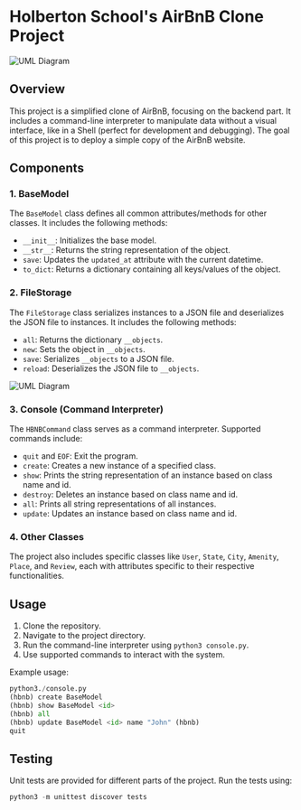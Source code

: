 
# Holberton School's AirBnB Clone Project
![UML Diagram](http://www.plantuml.com/plantuml/dpng/ZPA_JiCm4CRtF8N7H2WRCogjX6008IfcwneVhT4bBlQbLGMyEqxFZOAHQBFO_drVxi_Piy3WkM-fQ0X2K7C8-EWCaleiLFok0lkoxwsvhfGrWWmmicrHDHxZrcZWJEYtvfUWTGoZTLcfkDfkdKB33ijAzkoqiGr7nx0KtwcSEqkuPETXZQcWMY8ehT-YfhV06-73Vv6wrJis72Gg4AM8SkvmNqP3zJU_Ht9WukcK-Nx-D5-ujeNEd3AJ3QoEAgRunkcFtd89VXqgjNAEHYwp4MM4OUFs6J8OsBj3He4e8p9IWMEHhm5zgkwXsw2tFBd1qRLaO3nlMrW-d7VTjjXTP7mcQ2x8-e8xY_l_VDCtuEfweatlQ50cpk8uchh-kfduPH0P7DhEMMeonz9I1gM1dCwmCtrBFm00)
## Overview

This project is a simplified clone of AirBnB, focusing on the backend part. It includes a command-line interpreter to manipulate data without a visual interface, like in a Shell (perfect for development and debugging). The goal of this project is to deploy a simple copy of the AirBnB website.

## Components

### 1. BaseModel

The `BaseModel` class defines all common attributes/methods for other classes. It includes the following methods:

-   `__init__`: Initializes the base model.
-   `__str__`: Returns the string representation of the object.
-   `save`: Updates the `updated_at` attribute with the current datetime.
-   `to_dict`: Returns a dictionary containing all keys/values of the object.

### 2. FileStorage

The `FileStorage` class serializes instances to a JSON file and deserializes the JSON file to instances. It includes the following methods:

-   `all`: Returns the dictionary `__objects`.
-   `new`: Sets the object in `__objects`.
-   `save`: Serializes `__objects` to a JSON file.
-   `reload`: Deserializes the JSON file to `__objects`.

![UML Diagram](http://www.plantuml.com/plantuml/dpng/ZP9DIyGm48Rl-HKvAkWVy23h1nu4Fx1uNiRsLI9fiYIpNVJNwn1jExL8Rk6Tvnc6p6moK-9zxysE4hlMxIYmlQICkzX1fpVEe-6Ow0qglsqUxgMcmkUCf8A6YJLovVX31HSzmZ9xzDHgxGc3my6OsJZsz7oQsPxPDe4ODhwyesKpLWIRMGAIzpRWSFID7kkEIpJJyDlHShJRRNddXJN-XYX8ZhpxX0YIcn1bh05ftlnaxZG_3h6BmPYnycUU3bDxeQh_mxwcsAygihDgkYoq7fTjrzFb5Eg5SYVrU3cYV_ZrJKtUDRBQr0QXs_V-2m00)
### 3. Console (Command Interpreter)

The `HBNBCommand` class serves as a command interpreter. Supported commands include:

-   `quit` and `EOF`: Exit the program.
-   `create`: Creates a new instance of a specified class.
-   `show`: Prints the string representation of an instance based on class name and id.
-   `destroy`: Deletes an instance based on class name and id.
-   `all`: Prints all string representations of all instances.
-   `update`: Updates an instance based on class name and id.

### 4. Other Classes

The project also includes specific classes like `User`, `State`, `City`, `Amenity`, `Place`, and `Review`, each with attributes specific to their respective functionalities.

## Usage

1.  Clone the repository.
2.  Navigate to the project directory.
3.  Run the command-line interpreter using `python3 console.py`.
4.  Use supported commands to interact with the system.

Example usage:

 ```python
 python3./console.py
 (hbnb) create BaseModel
 (hbnb) show BaseModel <id>
 (hbnb) all
 (hbnb) update BaseModel <id> name "John" (hbnb)
 quit
 ```


 ## Testing

Unit tests are provided for different parts of the project. Run the tests using:
```python
python3 -m unittest discover tests
```


